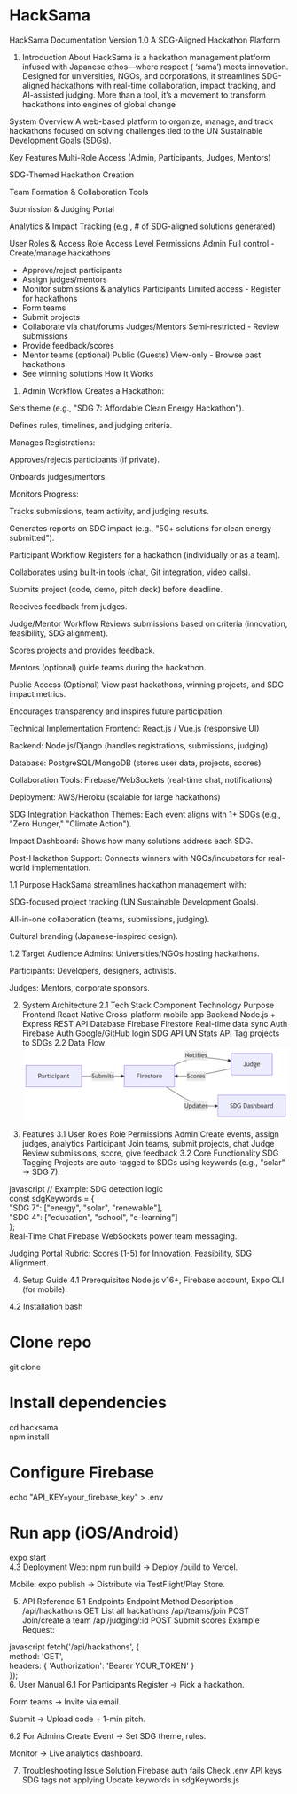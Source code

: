 # HackSama
HackSama Documentation
Version 1.0
A SDG-Aligned Hackathon Platform

1. Introduction
About 
HackSama is a hackathon management platform infused with Japanese ethos—where respect ( ‘sama’) meets innovation. Designed for universities, NGOs, and corporations, it streamlines SDG-aligned hackathons with real-time collaboration, impact tracking, and AI-assisted judging. More than a tool, it’s a movement to transform hackathons into engines of global change

System Overview
A web-based platform to organize, manage, and track hackathons focused on solving challenges tied to the UN Sustainable Development Goals (SDGs).

Key Features
Multi-Role Access (Admin, Participants, Judges, Mentors)

SDG-Themed Hackathon Creation

Team Formation & Collaboration Tools

Submission & Judging Portal

Analytics & Impact Tracking (e.g., # of SDG-aligned solutions generated)

User Roles & Access
Role	Access Level	Permissions
Admin	Full control	- Create/manage hackathons
- Approve/reject participants
- Assign judges/mentors
- Monitor submissions & analytics
Participants	Limited access	- Register for hackathons
- Form teams
- Submit projects
- Collaborate via chat/forums
Judges/Mentors	Semi-restricted	- Review submissions
- Provide feedback/scores
- Mentor teams (optional)
Public (Guests)	View-only	- Browse past hackathons
- See winning solutions
How It Works

1. Admin Workflow
Creates a Hackathon:

Sets theme (e.g., "SDG 7: Affordable Clean Energy Hackathon").

Defines rules, timelines, and judging criteria.

Manages Registrations:

Approves/rejects participants (if private).

Onboards judges/mentors.

Monitors Progress:

Tracks submissions, team activity, and judging results.

Generates reports on SDG impact (e.g., "50+ solutions for clean energy submitted").

 Participant Workflow
Registers for a hackathon (individually or as a team).

Collaborates using built-in tools (chat, Git integration, video calls).

Submits project (code, demo, pitch deck) before deadline.

Receives feedback from judges.

 Judge/Mentor Workflow
Reviews submissions based on criteria (innovation, feasibility, SDG alignment).

Scores projects and provides feedback.

Mentors (optional) guide teams during the hackathon.

 Public Access (Optional)
View past hackathons, winning projects, and SDG impact metrics.

Encourages transparency and inspires future participation.

Technical Implementation
Frontend: React.js / Vue.js (responsive UI)

Backend: Node.js/Django (handles registrations, submissions, judging)

Database: PostgreSQL/MongoDB (stores user data, projects, scores)

Collaboration Tools: Firebase/WebSockets (real-time chat, notifications)

Deployment: AWS/Heroku (scalable for large hackathons)

SDG Integration
Hackathon Themes: Each event aligns with 1+ SDGs (e.g., "Zero Hunger," "Climate Action").

Impact Dashboard: Shows how many solutions address each SDG.

Post-Hackathon Support: Connects winners with NGOs/incubators for real-world implementation.



1.1 Purpose
HackSama streamlines hackathon management with:

SDG-focused project tracking (UN Sustainable Development Goals).

All-in-one collaboration (teams, submissions, judging).

Cultural branding (Japanese-inspired design).

1.2 Target Audience
Admins: Universities/NGOs hosting hackathons.

Participants: Developers, designers, activists.

Judges: Mentors, corporate sponsors.

2. System Architecture
2.1 Tech Stack
Component	             Technology	                        Purpose
Frontend	              React Native	                    Cross-platform mobile app
Backend                	Node.js + Express	                REST API
Database	           Firebase Firestore	                Real-time data sync
Auth	               Firebase Auth	                                    Google/GitHub login
SDG API	              UN Stats API	                                    Tag projects to SDGs
2.2 Data Flow
![alt text](<data flow.png>)


3. Features
3.1 
User                    Roles
Role	            Permissions
Admin	            Create events, assign judges, analytics
Participant      	Join teams, submit projects, chat
Judge	            Review submissions, score, give feedback
3.2 Core Functionality
SDG Tagging
Projects are auto-tagged to SDGs using keywords (e.g., "solar" → SDG 7).

javascript
// Example: SDG detection logic  
const sdgKeywords = {  
  "SDG 7": ["energy", "solar", "renewable"],  
  "SDG 4": ["education", "school", "e-learning"]  
};  
Real-Time Chat
Firebase WebSockets power team messaging.

Judging Portal
Rubric: Scores (1-5) for Innovation, Feasibility, SDG Alignment.

4. Setup Guide
4.1 Prerequisites
Node.js v16+, Firebase account, Expo CLI (for mobile).

4.2 Installation
bash
# Clone repo  
git clone   

# Install dependencies  
cd hacksama  
npm install  

# Configure Firebase  
echo "API_KEY=your_firebase_key" > .env  

# Run app (iOS/Android)  
expo start  
4.3 Deployment
Web: npm run build → Deploy /build to Vercel.

Mobile: expo publish → Distribute via TestFlight/Play Store.

5. API Reference
5.1 Endpoints
Endpoint	Method	Description
/api/hackathons	GET	List all hackathons
/api/teams/join	POST	Join/create a team
/api/judging/:id	POST	Submit scores
Example Request:

javascript
fetch('/api/hackathons', {  
  method: 'GET',  
  headers: { 'Authorization': 'Bearer YOUR_TOKEN' }  
});  
6. User Manual
6.1 For Participants
Register → Pick a hackathon.

Form teams → Invite via email.

Submit → Upload code + 1-min pitch.

6.2 For Admins
Create Event → Set SDG theme, rules.

Monitor → Live analytics dashboard.

7. Troubleshooting
Issue	Solution
Firebase auth fails	Check .env API keys
SDG tags not applying	Update keywords in sdgKeywords.js

